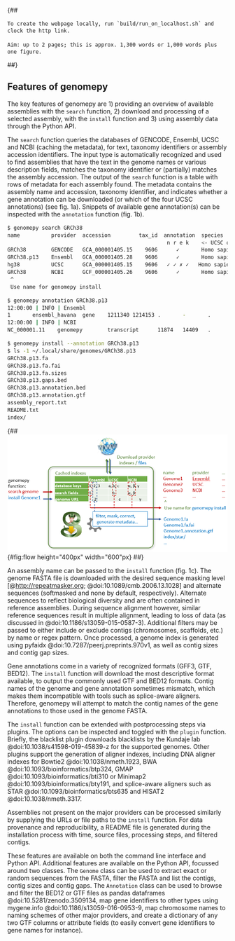{##

    To create the webpage locally, run `build/run_on_localhost.sh` and clock the http link.
    
    Aim: up to 2 pages; this is approx. 1,300 words or 1,000 words plus one figure.
##}

## Features of genomepy
The key features of genomepy are 1) providing an overview of available assemblies with the `search` function, 
2) download and processing of a selected assembly, with the `install` function and 3) using assembly data through the Python API.

The `search` function queries the databases of GENCODE, Ensembl, UCSC and NCBI (caching the metadata), for text, taxonomy identifiers or assembly accession identifiers.
The input type is automatically recognized and used to find assemblies that have the text in the genome names or various description fields, 
matches the taxonomy identifier or (partially) matches the assembly accession.
The output of the `search` function is a table with rows of metadata for each assembly found.
The metadata contains the assembly name and accession, taxonomy identifier, 
and indicates whether a gene annotation can be downloaded (or which of the four UCSC annotations) (see fig. 1a).
Snippets of available gene annotation(s) can be inspected with the `annotation` function (fig. 1b).

```bash
$ genomepy search GRCh38
name          provider  accession         tax_id  annotation  species                     other_info
                                                   n r e k    <- UCSC options (see help)
GRCh38        GENCODE   GCA_000001405.15    9606      ✓       Homo sapiens                GENCODE annotation + UCSC genome
GRCh38.p13    Ensembl   GCA_000001405.28    9606      ✓       Homo sapiens                2014-01-Ensembl/2021-08
hg38          UCSC      GCA_000001405.15    9606   ✓ ✓ ✗ ✓   Homo sapiens                Dec. 2013 (GRCh38/hg38)
GRCh38        NCBI      GCF_000001405.26    9606      ✓       Homo sapiens                Genome Reference Consortium
 ^
 Use name for genomepy install
```

```bash
$ genomepy annotation GRCh38.p13
12:00:00 | INFO | Ensembl
1       ensembl_havana  gene    1211340 1214153 .       -       .       gene_id "ENSG00000186827"; gene_version "11"; gene_name "TNFRSF4"; gene_source "ensembl_havana"; gene_biotype "protein_coding";
12:00:00 | INFO | NCBI
NC_000001.11    genomepy        transcript      11874   14409   .       +       .       gene_id "DDX11L1"; transcript_id "NR_046018.2";  gene_name "DDX11L1";
```

```bash
$ genomepy install --annotation GRCh38.p13
$ ls -1 ~/.local/share/genomes/GRCh38.p13
GRCh38.p13.fa
GRCh38.p13.fa.fai
GRCh38.p13.fa.sizes
GRCh38.p13.gaps.bed
GRCh38.p13.annotation.bed
GRCh38.p13.annotation.gtf
assembly_report.txt
README.txt
index/
```

{## ![workflow for `genomepy search` and `genomepy install`.](images/flow.png){#fig:flow height="400px" width="600"px}  ##}

An assembly name can be passed to the `install` function (fig. 1c).
The genome FASTA file is downloaded with the desired sequence masking level [@http://repeatmasker.org; @doi:10.1089/cmb.2006.13.1028] and alternate sequences (softmasked and none by default, respectively).
Alternate sequences to reflect biological diversity and are often contained in reference assemblies.
During sequence alignment however, similar reference sequences result in multiple alignment, leading to loss of data (as discussed in @doi:10.1186/s13059-015-0587-3).
Additional filters may be passed to either include or exclude contigs (chromosomes, scaffolds, etc.) by name or regex pattern.
Once processed, a genome index is generated using pyfaidx @doi:10.7287/peerj.preprints.970v1, as well as contig sizes and contig gap sizes.

Gene annotations come in a variety of recognized formats (GFF3, GTF, BED12).
The `install` function will download the most descriptive format available, to output the commonly used GTF and BED12 formats.
Contig names of the genome and gene annotation sometimes mismatch, which makes them incompatible with tools such as splice-aware aligners.
Therefore, genomepy will attempt to match the contig names of the gene annotations to those used in the genome FASTA.

The `install` function can be extended with postprocessing steps via plugins.
The options can be inspected and toggled with the `plugin` function.
Briefly, the blacklist plugin downloads blacklists by the Kundaje lab @doi:10.1038/s41598-019-45839-z for the supported genomes.
Other plugins support the generation of aligner indexes, including DNA aligner indexes for Bowtie2 @doi:10.1038/nmeth.1923, BWA @doi:10.1093/bioinformatics/btp324, GMAP @doi:10.1093/bioinformatics/bti310 or Minimap2 @doi:10.1093/bioinformatics/bty191, and splice-aware aligners such as STAR @doi:10.1093/bioinformatics/bts635 and HISAT2 @doi:10.1038/nmeth.3317.

Assemblies not present on the major providers can be processed similarly by supplying the URLs or file paths to the `install` function.
For data provenance and reproducibility, a README file is generated during the installation process with time, source files, processing steps, and filtered contigs.

These features are available on both the command line interface and Python API.
Additional features are available on the Python API, focussed around two classes.
The `Genome` class can be used to extract exact or random sequences from the FASTA, filter the FASTA and list the contigs, contig sizes and contig gaps.
The `Annotation` class can be used to browse and filter the BED12 or GTF files as pandas dataframes @doi:10.5281/zenodo.3509134, 
map gene identifiers to other types using mygene.info @doi:10.1186/s13059-016-0953-9, 
map chromosome names to naming schemes of other major providers,
and create a dictionary of any two GTF columns or attribute fields (to easily convert gene identifiers to gene names for instance).
